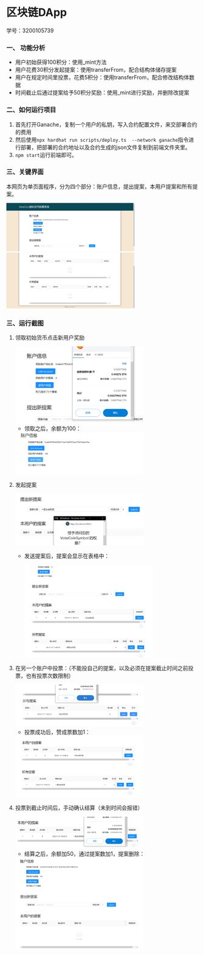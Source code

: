 # 区块链DApp

学号：3200105739

### 一、 功能分析

+ 用户初始获得100积分：使用_mint方法
+ 用户花费30积分发起提案：使用transferFrom，配合结构体储存提案
+ 用户在规定时间里投票，花费5积分：使用transferFrom，配合修改结构体数据
+ 时间截止后通过提案给予50积分奖励：使用_mint进行奖励，并删除改提案

### 二、如何运行项目

1.  首先打开Ganache，复制一个用户的私钥，写入合约配置文件，来交部署合约的费用
2. 然后使用`npx hardhat run scripts/deploy.ts  --network ganache`指令进行部署，把部署的合约地址以及合约生成的json文件复制到前端文件夹里。
3. `npm start`运行前端即可。

### 三、关键界面

 本网页为单页面程序，分为四个部分：账户信息，提出提案，本用户提案和所有提案。

 <img src="screenshot\1.png" style="zoom: 33%;" />

 <img src="screenshot\2.png" style="zoom: 33%;" />

### 三、运行截图

1. 领取初始货币点击新用户奖励

   <img src="screenshot\3.png" style="zoom: 33%;" />

   - 领取之后，余额为100：

   <img src="screenshot\4.png" style="zoom: 33%;" />

2. 发起提案

   <img src="screenshot\5.png" style="zoom:33%;" />

   - 发送提案后，提案会显示在表格中：

     <img src="screenshot\6.png" style="zoom:33%;" />

3. 在另一个账户中投票：（不能投自己的提案，以及必须在提案截止时间之前投票，也有投票次数限制）

   <img src="screenshot\7.png" style="zoom:33%;" />

   - 投票成功后，赞成票数加1：

   <img src="screenshot\image-20221107104727821.png" alt="image-20221107104727821" style="zoom: 33%;" />

4. 投票到截止时间后，手动确认结算（未到时间会报错）

   <img src="screenshot\8.png" style="zoom:33%;" />

   - 结算之后，余额加50，通过提案数加1，提案删除：

   <img src="screenshot\9.png" style="zoom:33%;" />

   
